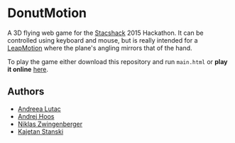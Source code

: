 # DonutMotion
A 3D flying web game for the [Stacshack](http://stacshack.org/) 2015 Hackathon. It can be controlled using keyboard and mouse, but is really intended for a [LeapMotion](https://www.leapmotion.com/) where the plane's angling mirrors that of the hand.

To play the game either download this repository and run `main.html` or **play it online** [here](http://donuts.wotcs.com).

## Authors
* [Andreea Lutac](https://github.com/Andreea-L)
* [Andrej Hoos](https://github.com/adikus)
* [Niklas Zwingenberger](https://github.com/NiklasZ)
* [Kajetan Stanski](https://github.com/kstanski)

